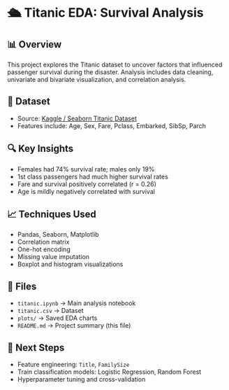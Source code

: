 # 🛳 Titanic EDA: Survival Analysis

## 📊 Overview
This project explores the Titanic dataset to uncover factors that influenced passenger survival during the disaster. Analysis includes data cleaning, univariate and bivariate visualization, and correlation analysis.

## 📁 Dataset
- Source: [Kaggle / Seaborn Titanic Dataset](https://www.kaggle.com/c/titanic/data)
- Features include: Age, Sex, Fare, Pclass, Embarked, SibSp, Parch

## 🔍 Key Insights
- Females had 74% survival rate; males only 19%
- 1st class passengers had much higher survival rates
- Fare and survival positively correlated (r = 0.26)
- Age is mildly negatively correlated with survival

## 📈 Techniques Used
- Pandas, Seaborn, Matplotlib
- Correlation matrix
- One-hot encoding
- Missing value imputation
- Boxplot and histogram visualizations

## 📄 Files
- `titanic.ipynb` → Main analysis notebook
- `titanic.csv` → Dataset
- `plots/` → Saved EDA charts
- `README.md` → Project summary (this file)

## 📌 Next Steps
- Feature engineering: `Title`, `FamilySize`
- Train classification models: Logistic Regression, Random Forest
- Hyperparameter tuning and cross-validation

